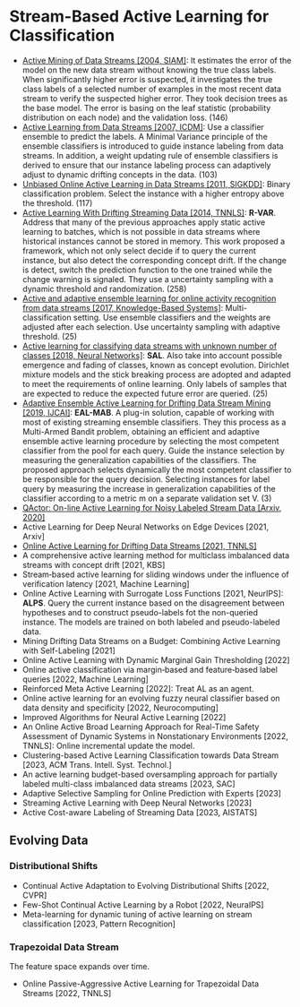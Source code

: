 # Stream-Based Active Learning for Classification
- [Active Mining of Data Streams [2004, SIAM]](https://epubs.siam.org/doi/abs/10.1137/1.9781611972740.46): 
   It estimates the error of the model on the new data stream without knowing the true class labels. 
   When significantly higher error is suspected, it investigates the true class labels of a selected number of examples in the most recent data stream to verify the suspected higher error.
   They took decision trees as the base model.
   The error is basing on the leaf statistic (probability distribution on each node) and the validation loss.
   (146)
- [Active Learning from Data Streams [2007, ICDM]](https://ieeexplore.ieee.org/abstract/document/4470323):
   Use a classifier ensemble to predict the labels.
   A Minimal Variance principle of the ensemble classifiers is introduced to guide instance labeling from data streams. 
   In addition, a weight updating rule of ensemble classifiers is derived to ensure that our instance labeling process can adaptively adjust to dynamic drifting concepts in the data.
   (103)
- [Unbiased Online Active Learning in Data Streams [2011, SIGKDD]](https://dl.acm.org/doi/abs/10.1145/2020408.2020444):
   Binary classification problem.
   Select the instance with a higher entropy above the threshold.
   (117)
- [Active Learning With Drifting Streaming Data [2014, TNNLS]](https://ieeexplore.ieee.org/abstract/document/6414645):
   **R-VAR**.
   Address that many of the previous approaches apply static active learning to batches, which is not possible in data streams where historical instances cannot be stored in memory.
   This work proposed a framework, which not only select decide if to query the current instance, but also detect the corresponding concept drift.
   If the change is detect, switch the prediction function to the one trained while the change warning is signaled.
   They use a uncertainty sampling with a dynamic threshold and randomization.
   (258)
- [Active and adaptive ensemble learning for online activity recognition from data streams [2017, Knowledge-Based Systems]](https://www.sciencedirect.com/science/article/pii/S0950705117304513):
   Multi-classification setting.
   Use ensemble classifiers and the weights are adjusted after each selection.
   Use uncertainty sampling with adaptive threshold.
   (25)
- [Active learning for classifying data streams with unknown number of classes [2018, Neural Networks]](https://www.sciencedirect.com/science/article/pii/S0893608017302435):
   **SAL**.
   Also take into account possible emergence and fading of classes, known as concept evolution.
   Dirichlet mixture models and the stick breaking process are adopted and adapted to meet the requirements of online learning.
   Only labels of samples that are expected to reduce the expected future error are queried.
   (25)
- [Adaptive Ensemble Active Learning for Drifting Data Stream Mining [2019, IJCAI]](https://pdfs.semanticscholar.org/0a52/d3d3108b2a67ac7de2ab9de6275234b246d1.pdf):
   **EAL-MAB**.
   A plug-in solution, capable of working with most of existing streaming ensemble classifiers. 
   They this process as a Multi-Armed Bandit problem, obtaining an efficient and adaptive ensemble active learning procedure by selecting the most competent classifier from the pool for each query.
   Guide the instance selection by measuring the generalization capabilities of the classifiers.
   The proposed approach selects dynamically the most competent classifier to be responsible for the query decision.
   Selecting instances for label query by measuring the increase in generalization capabilities of the classifier according to a metric m on a separate validation set V.
   (3)
- [QActor: On-line Active Learning for Noisy Labeled Stream Data [Arxiv, 2020]](https://arxiv.org/abs/2001.10399)
- Active Learning for Deep Neural Networks on Edge Devices [2021, Arxiv]
- [Online Active Learning for Drifting Data Streams [2021, TNNLS]](https://ieeexplore.ieee.org/stamp/stamp.jsp?tp=&arnumber=9492291)
- A comprehensive active learning method for multiclass imbalanced data streams with concept drift [2021, KBS]
- Stream‐based active learning for sliding windows under the influence of verification latency [2021, Machine Learning]
- Online Active Learning with Surrogate Loss Functions [2021, NeurIPS]:
  **ALPS**.
  Query the current instance based on the disagreement between hypotheses and to construct pseudo-labels fot the non-queried instance.
  The models are trained on both labeled and pseudo-labeled data.
- Mining Drifting Data Streams on a Budget: Combining Active Learning with Self-Labeling [2021]
- Online Active Learning with Dynamic Marginal Gain Thresholding [2022]
- Online active classification via margin‐based and feature‐based label queries [2022, Machine Learning]
- Reinforced Meta Active Learning [2022]: Treat AL as an agent.
- Online active learning for an evolving fuzzy neural classifier based on data density and specificity [2022, Neurocomputing]
- Improved Algorithms for Neural Active Learning [2022]
- An Online Active Broad Learning Approach for Real-Time Safety Assessment of Dynamic Systems in Nonstationary Environments [2022, TNNLS]:
  Online incremental update the model.
- Clustering-based Active Learning Classification towards Data Stream [2023, ACM Trans. Intell. Syst. Technol.]
- An active learning budget-based oversampling approach for partially labeled multi-class imbalanced data streams [2023, SAC]
- Adaptive Selective Sampling for Online Prediction with Experts [2023]
- Streaming Active Learning with Deep Neural Networks [2023]
- Active Cost-aware Labeling of Streaming Data [2023, AISTATS]

## Evolving Data

### Distributional Shifts

- Continual Active Adaptation to Evolving Distributional Shifts [2022, CVPR]
- Few-Shot Continual Active Learning by a Robot [2022, NeuraIPS]
- Meta-learning for dynamic tuning of active learning on stream classification [2023, Pattern Recognition]

### Trapezoidal Data Stream

The feature space expands over time.

- Online Passive-Aggressive Active Learning for Trapezoidal Data Streams [2022, TNNLS]